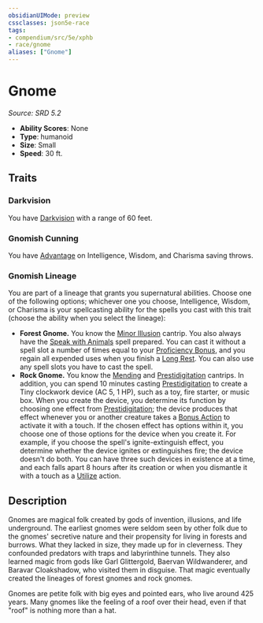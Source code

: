 ```yaml
---
obsidianUIMode: preview
cssclasses: json5e-race
tags:
- compendium/src/5e/xphb
- race/gnome
aliases: ["Gnome"]
---
```

# Gnome
*Source: SRD 5.2*  

- **Ability Scores**: None
- **Type**: humanoid
- **Size**: Small
- **Speed**: 30 ft.

## Traits

### Darkvision

You have [Darkvision](rules/senses.md#Darkvision) with a range of 60 feet.

### Gnomish Cunning

You have [Advantage](rules/variant-rules/advantage-xphb.md) on Intelligence, Wisdom, and Charisma saving throws.

### Gnomish Lineage

You are part of a lineage that grants you supernatural abilities. Choose one of the following options; whichever one you choose, Intelligence, Wisdom, or Charisma is your spellcasting ability for the spells you cast with this trait (choose the ability when you select the lineage):

- **Forest Gnome.** You know the [Minor Illusion](compendium/spells/minor-illusion-xphb.md) cantrip. You also always have the [Speak with Animals](compendium/spells/speak-with-animals-xphb.md) spell prepared. You can cast it without a spell slot a number of times equal to your [Proficiency Bonus](rules/variant-rules/proficiency-xphb.md), and you regain all expended uses when you finish a [Long Rest](rules/variant-rules/long-rest-xphb.md). You can also use any spell slots you have to cast the spell.  
- **Rock Gnome.** You know the [Mending](compendium/spells/mending-xphb.md) and [Prestidigitation](compendium/spells/prestidigitation-xphb.md) cantrips. In addition, you can spend 10 minutes casting [Prestidigitation](compendium/spells/prestidigitation-xphb.md) to create a Tiny clockwork device (AC 5, 1 HP), such as a toy, fire starter, or music box. When you create the device, you determine its function by choosing one effect from [Prestidigitation](compendium/spells/prestidigitation-xphb.md); the device produces that effect whenever you or another creature takes a [Bonus Action](rules/variant-rules/bonus-action-xphb.md) to activate it with a touch. If the chosen effect has options within it, you choose one of those options for the device when you create it. For example, if you choose the spell's ignite-extinguish effect, you determine whether the device ignites or extinguishes fire; the device doesn't do both. You can have three such devices in existence at a time, and each falls apart 8 hours after its creation or when you dismantle it with a touch as a [Utilize](rules/actions.md#Utilize) action.  

## Description

Gnomes are magical folk created by gods of invention, illusions, and life underground. The earliest gnomes were seldom seen by other folk due to the gnomes' secretive nature and their propensity for living in forests and burrows. What they lacked in size, they made up for in cleverness. They confounded predators with traps and labyrinthine tunnels. They also learned magic from gods like Garl Glittergold, Baervan Wildwanderer, and Baravar Cloakshadow, who visited them in disguise. That magic eventually created the lineages of forest gnomes and rock gnomes.

Gnomes are petite folk with big eyes and pointed ears, who live around 425 years. Many gnomes like the feeling of a roof over their head, even if that "roof" is nothing more than a hat.